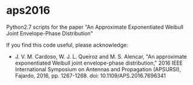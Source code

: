 # aps2016
Python2.7 scripts for the paper "An Approximate Exponentiated Weibull Joint Envelope-Phase Distribution"

If you find this code useful, please acknowledge:

* J. V. M. Cardoso, W. J. L. Queiroz and M. S. Alencar, "An approximate exponentiated Weibull joint envelope-phase distribution," 2016 IEEE International Symposium on Antennas and Propagation (APSURSI), Fajardo, 2016, pp. 1267-1268.
doi: 10.1109/APS.2016.7696341
